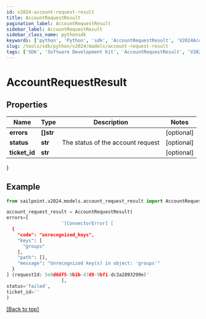 ```yaml
---
id: v2024-account-request-result
title: AccountRequestResult
pagination_label: AccountRequestResult
sidebar_label: AccountRequestResult
sidebar_class_name: pythonsdk
keywords: ['python', 'Python', 'sdk', 'AccountRequestResult', 'V2024AccountRequestResult'] 
slug: /tools/sdk/python/v2024/models/account-request-result
tags: ['SDK', 'Software Development Kit', 'AccountRequestResult', 'V2024AccountRequestResult']
---
```


# AccountRequestResult


## Properties

Name | Type | Description | Notes
------------ | ------------- | ------------- | -------------
**errors** | **[]str** |  | [optional] 
**status** | **str** | The status of the account request | [optional] 
**ticket_id** | **str** |  | [optional] 
}

## Example

```python
from sailpoint.v2024.models.account_request_result import AccountRequestResult

account_request_result = AccountRequestResult(
errors=[
                    '[ConnectorError] [
  {
    "code": "unrecognized_keys",
    "keys": [
      "groups"
    ],
    "path": [],
    "message": "Unrecognized key(s) in object: 'groups'"
  }
] (requestId: 5e9d6df5-9b1b-47d9-9bf1-dc3a2893299e)'
                    ],
status='failed',
ticket_id=''
)

```
[[Back to top]](#) 

